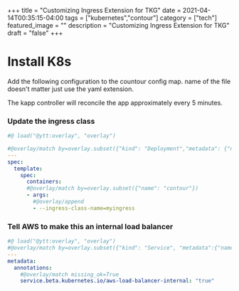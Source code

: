 +++
title = "Customizing Ingress Extension for TKG"
date = 2021-04-14T00:35:15-04:00
tags = ["kubernetes","contour"]
category = ["tech"]
featured_image = ""
description = "Customizing Ingress Extension for TKG"
draft = "false"
+++

# Install K8s

Add the following configuration to the countour config map.
name of the file doesn't matter just use the yaml extension.

The kapp controller will reconcile the app approximately every 5 minutes.


### Update the ingress class
```yaml
#@ load("@ytt:overlay", "overlay")

#@overlay/match by=overlay.subset({"kind": "Deployment","metadata": {"name": "contour"}})
---
spec:
  template:
    spec:
      containers:
      #@overlay/match by=overlay.subset({"name": "contour"})
      - args:
        #@overlay/append
        - --ingress-class-name=myingress
```

### Tell AWS to make this an internal load balancer

```yaml
#@ load("@ytt:overlay", "overlay")
#@overlay/match by=overlay.subset({"kind": "Service", "metadata":{"name": "envoy"}})
---
metadata:
  annotations:
    #@overlay/match missing_ok=True
    service.beta.kubernetes.io/aws-load-balancer-internal: "true"

```